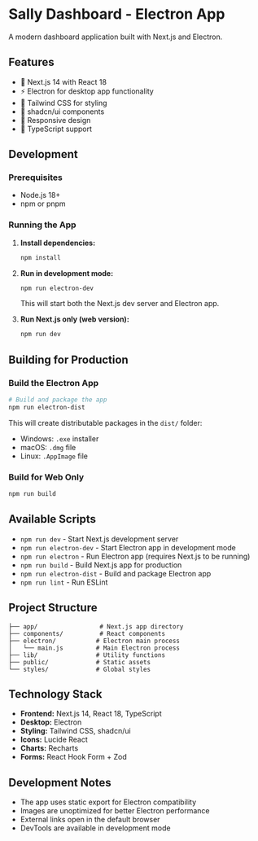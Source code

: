 # Sally Dashboard - Electron App

A modern dashboard application built with Next.js and Electron.

## Features

- 🚀 Next.js 14 with React 18
- ⚡ Electron for desktop app functionality
- 🎨 Tailwind CSS for styling
- 🧩 shadcn/ui components
- 📱 Responsive design
- 🔧 TypeScript support

## Development

### Prerequisites

- Node.js 18+ 
- npm or pnpm

### Running the App

1. **Install dependencies:**
   ```bash
   npm install
   ```

2. **Run in development mode:**
   ```bash
   npm run electron-dev
   ```
   This will start both the Next.js dev server and Electron app.

3. **Run Next.js only (web version):**
   ```bash
   npm run dev
   ```

## Building for Production

### Build the Electron App

```bash
# Build and package the app
npm run electron-dist
```

This will create distributable packages in the `dist/` folder:
- Windows: `.exe` installer
- macOS: `.dmg` file
- Linux: `.AppImage` file

### Build for Web Only

```bash
npm run build
```

## Available Scripts

- `npm run dev` - Start Next.js development server
- `npm run electron-dev` - Start Electron app in development mode
- `npm run electron` - Run Electron app (requires Next.js to be running)
- `npm run build` - Build Next.js app for production
- `npm run electron-dist` - Build and package Electron app
- `npm run lint` - Run ESLint

## Project Structure

```
├── app/                 # Next.js app directory
├── components/          # React components
├── electron/           # Electron main process
│   └── main.js         # Main Electron process
├── lib/                # Utility functions
├── public/             # Static assets
└── styles/             # Global styles
```

## Technology Stack

- **Frontend:** Next.js 14, React 18, TypeScript
- **Desktop:** Electron
- **Styling:** Tailwind CSS, shadcn/ui
- **Icons:** Lucide React
- **Charts:** Recharts
- **Forms:** React Hook Form + Zod

## Development Notes

- The app uses static export for Electron compatibility
- Images are unoptimized for better Electron performance
- External links open in the default browser
- DevTools are available in development mode
